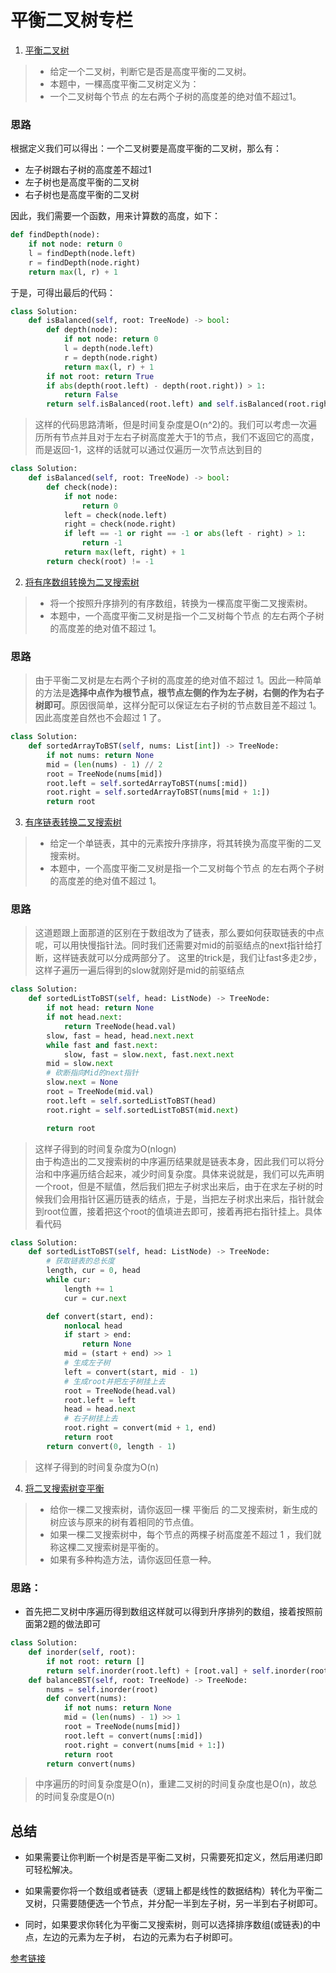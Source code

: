 # 平衡二叉树专栏
1. [平衡二叉树](https://leetcode-cn.com/problems/balanced-binary-tree/)
>* 给定一个二叉树，判断它是否是高度平衡的二叉树。<br>
>* 本题中，一棵高度平衡二叉树定义为：<br>
>* 一个二叉树每个节点 的左右两个子树的高度差的绝对值不超过1。
### 思路
根据定义我们可以得出：一个二叉树要是高度平衡的二叉树，那么有：
* 左子树跟右子树的高度差不超过1
* 左子树也是高度平衡的二叉树
* 右子树也是高度平衡的二叉树

因此，我们需要一个函数，用来计算数的高度，如下：
```python
def findDepth(node):
    if not node: return 0
    l = findDepth(node.left)
    r = findDepth(node.right)
    return max(l, r) + 1
```
于是，可得出最后的代码：
```python
class Solution:
    def isBalanced(self, root: TreeNode) -> bool:
        def depth(node):
            if not node: return 0
            l = depth(node.left)
            r = depth(node.right)
            return max(l, r) + 1
        if not root: return True
        if abs(depth(root.left) - depth(root.right)) > 1:
            return False
        return self.isBalanced(root.left) and self.isBalanced(root.right)
```
>这样的代码思路清晰，但是时间复杂度是O(n^2)的。我们可以考虑一次遍历所有节点并且对于左右子树高度差大于1的节点，我们不返回它的高度，而是返回-1，这样的话就可以通过仅遍历一次节点达到目的
```python
class Solution:
    def isBalanced(self, root: TreeNode) -> bool:
        def check(node):
            if not node:
                return 0
            left = check(node.left)
            right = check(node.right)
            if left == -1 or right == -1 or abs(left - right) > 1:
                return -1
            return max(left, right) + 1
        return check(root) != -1
```

2. [将有序数组转换为二叉搜索树](https://leetcode-cn.com/problems/convert-sorted-array-to-binary-search-tree/)
>* 将一个按照升序排列的有序数组，转换为一棵高度平衡二叉搜索树。<br>
>* 本题中，一个高度平衡二叉树是指一个二叉树每个节点 的左右两个子树的高度差的绝对值不超过 1。
### 思路
>由于平衡二叉树是左右两个子树的高度差的绝对值不超过 1。因此一种简单的方法是**选择中点作为根节点，根节点左侧的作为左子树，右侧的作为右子树即可**。原因很简单，这样分配可以保证左右子树的节点数目差不超过 1。因此高度差自然也不会超过 1 了。

```python
class Solution:
    def sortedArrayToBST(self, nums: List[int]) -> TreeNode:
        if not nums: return None
        mid = (len(nums) - 1) // 2
        root = TreeNode(nums[mid])
        root.left = self.sortedArrayToBST(nums[:mid])
        root.right = self.sortedArrayToBST(nums[mid + 1:])
        return root
```

3. [有序链表转换二叉搜索树](https://leetcode-cn.com/problems/convert-sorted-list-to-binary-search-tree/)
>* 给定一个单链表，其中的元素按升序排序，将其转换为高度平衡的二叉搜索树。<br>
>* 本题中，一个高度平衡二叉树是指一个二叉树每个节点 的左右两个子树的高度差的绝对值不超过 1。
### 思路
> 这道题跟上面那道的区别在于数组改为了链表，那么要如何获取链表的中点呢，可以用快慢指针法。同时我们还需要对mid的前驱结点的next指针给打断，这样链表就可以分成两部分了。
> 这里的trick是，我们让fast多走2步，这样子遍历一遍后得到的slow就刚好是mid的前驱结点
```python
class Solution:
    def sortedListToBST(self, head: ListNode) -> TreeNode:
        if not head: return None
        if not head.next:
            return TreeNode(head.val)
        slow, fast = head, head.next.next
        while fast and fast.next:
            slow, fast = slow.next, fast.next.next
        mid = slow.next
        # 砍断指向Mid的next指针
        slow.next = None
        root = TreeNode(mid.val)
        root.left = self.sortedListToBST(head)
        root.right = self.sortedListToBST(mid.next)

        return root
```
> 这样子得到的时间复杂度为O(nlogn)<br>
>由于构造出的二叉搜索树的中序遍历结果就是链表本身，因此我们可以将分治和中序遍历结合起来，减少时间复杂度。具体来说就是，我们可以先声明一个root，但是不赋值，然后我们把左子树求出来后，由于在求左子树的时候我们会用指针区遍历链表的结点，于是，当把左子树求出来后，指针就会到root位置，接着把这个root的值填进去即可，接着再把右指针挂上。具体看代码
```python
class Solution:
    def sortedListToBST(self, head: ListNode) -> TreeNode:
        # 获取链表的总长度
        length, cur = 0, head
        while cur:
            length += 1
            cur = cur.next

        def convert(start, end):
            nonlocal head
            if start > end:
                return None
            mid = (start + end) >> 1
            # 生成左子树
            left = convert(start, mid - 1)
            # 生成root并把左子树挂上去
            root = TreeNode(head.val)
            root.left = left
            head = head.next
            # 右子树挂上去
            root.right = convert(mid + 1, end)
            return root
        return convert(0, length - 1)
```
> 这样子得到的时间复杂度为O(n)
4. [将二叉搜索树变平衡](https://leetcode-cn.com/problems/balance-a-binary-search-tree/)
>* 给你一棵二叉搜索树，请你返回一棵 平衡后 的二叉搜索树，新生成的树应该与原来的树有着相同的节点值。<br>
>* 如果一棵二叉搜索树中，每个节点的两棵子树高度差不超过 1 ，我们就称这棵二叉搜索树是平衡的。<br>
>* 如果有多种构造方法，请你返回任意一种。<br>
### 思路：
* 首先把二叉树中序遍历得到数组这样就可以得到升序排列的数组，接着按照前面第2题的做法即可
```python
class Solution:
    def inorder(self, root):
        if not root: return []
        return self.inorder(root.left) + [root.val] + self.inorder(root.right)
    def balanceBST(self, root: TreeNode) -> TreeNode:
        nums = self.inorder(root)
        def convert(nums):
            if not nums: return None
            mid = (len(nums) - 1) >> 1
            root = TreeNode(nums[mid])
            root.left = convert(nums[:mid])
            root.right = convert(nums[mid + 1:])
            return root
        return convert(nums)
```
> 中序遍历的时间复杂度是O(n)，重建二叉树的时间复杂度也是O(n)，故总的时间复杂度是O(n)

## 总结
* 如果需要让你判断一个树是否是平衡二叉树，只需要死扣定义，然后用递归即可轻松解决。

* 如果需要你将一个数组或者链表（逻辑上都是线性的数据结构）转化为平衡二叉树，只需要随便选一个节点，并分配一半到左子树，另一半到右子树即可。

* 同时，如果要求你转化为平衡二叉搜索树，则可以选择排序数组(或链表)的中点，左边的元素为左子树， 右边的元素为右子树即可。

[参考链接](https://leetcode-cn.com/problems/convert-sorted-list-to-binary-search-tree/solution/ping-heng-er-cha-shu-zhuan-ti-by-fe-lucifer-3/)